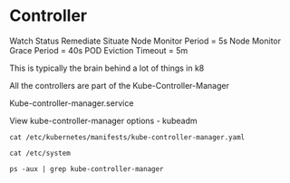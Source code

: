 # Controller

Watch Status 
Remediate Situate 
Node Monitor Period = 5s 
Node Monitor Grace Period = 40s 
POD Eviction Timeout = 5m 
 
This is typically the brain behind a lot of things in k8 
 
All the controllers are part of the Kube-Controller-Manager 
 
Kube-controller-manager.service 
 
View kube-controller-manager options - kubeadm 

```
cat /etc/kubernetes/manifests/kube-controller-manager.yaml 
 
cat /etc/system 
 
ps -aux | grep kube-controller-manager
```
